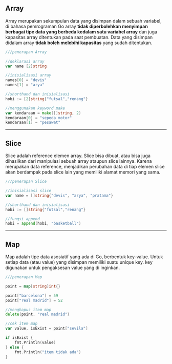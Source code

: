 ## Array

Array merupakan sekumpulan data yang disimpan dalam sebuah variabel, di bahasa pemrograman Go array **tidak diperbolehkan menyimpan berbagai tipe data yang berbeda kedalam satu variabel array** dan juga kapasitas array ditentukan pada saat pembuatan. Data yang disimpan didalam array **tidak boleh melebihi kapasitas** yang sudah ditentukan.

```go
///penerapan Array

//deklarasi array
var name [2]string

//inisialisasi array
names[0] = "devis"
names[1] = "arya"

//shorthand dan inisialisasi
hobi := [2]string{"futsal","renang"}

//menggunakan keyword make
var kendaraan = make([]string, 2)
kendaraan[0] = "sepeda motor"
kendaraan[1] = "pesawat"

```

---

## Slice

Slice adalah reference elemen array. Slice bisa dibuat, atau bisa juga dihasilkan dari manipulasi sebuah array ataupun slice lainnya. Karena merupakan data reference, menjadikan perubahan data di tiap elemen slice akan berdampak pada slice lain yang memiliki alamat memori yang sama.

```go
///penerapan Slice

//inisialisasi slice
var name = []string{"devis", "arya", "pratama"}

//shorthand dan inisialisasi
hobi := []string{"futsal","renang"}

//fungsi append
hobi = append(hobi, "basketball")
```

---

## Map

Map adalah tipe data asosiatif yang ada di Go, berbentuk key-value. Untuk setiap data (atau value) yang disimpan memiliki suatu unique key. key digunakan untuk pengaksesan value yang di inginkan.

```go
///penerapan Map

point = map[string]int{}

point["barcelona"] = 59
point["real madrid"] = 52

//menghapus item map
delete(point, "real madrid")

//cek item map
var value, isExist = point["sevila"]

if isExist {
    fmt.Println(value)
} else {
    fmt.Println("item tidak ada")
}
```
